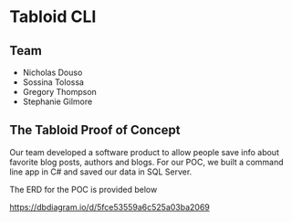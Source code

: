 # Tabloid CLI

## Team

- Nicholas Douso
- Sossina Tolossa
- Gregory Thompson
- Stephanie Gilmore

## The Tabloid Proof of Concept

Our team developed a software product to allow people save info about favorite blog posts, authors and blogs. For our POC, we built a command line app in C# and saved our data in SQL Server.

The ERD for the POC is provided below

https://dbdiagram.io/d/5fce53559a6c525a03ba2069
